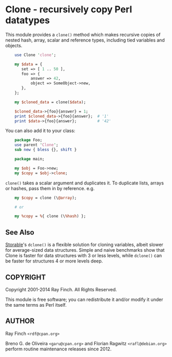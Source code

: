 Clone - recursively copy Perl datatypes
=======================================

This module provides a `clone()` method which makes recursive
copies of nested hash, array, scalar and reference types,
including tied variables and objects.

```perl
    use Clone 'clone';

    my $data = {
       set => [ 1 .. 50 ],
       foo => {
           answer => 42,
           object => SomeObject->new,
       },
    };

    my $cloned_data = clone($data);

    $cloned_data->{foo}{answer} = 1;
    print $cloned_data->{foo}{answer};  # '1'
    print $data->{foo}{answer};         # '42'
```

You can also add it to your class:

```perl
    package Foo;
    use parent 'Clone';
    sub new { bless {}, shift }

    package main;

    my $obj = Foo->new;
    my $copy = $obj->clone;
```

`clone()` takes a scalar argument and duplicates it. To duplicate lists,
arrays or hashes, pass them in by reference. e.g.

```perl
    my $copy = clone (\@array);

    # or

    my %copy = %{ clone (\%hash) };
```

See Also
--------

[Storable](https://metacpan.org/pod/Storable)'s `dclone()` is a flexible solution for cloning variables,
albeit slower for average-sized data structures. Simple
and naive benchmarks show that Clone is faster for data structures
with 3 or less levels, while `dclone()` can be faster for structures
4 or more levels deep.

COPYRIGHT
---------

Copyright 2001-2014 Ray Finch. All Rights Reserved.

This module is free software; you can redistribute it and/or
modify it under the same terms as Perl itself.

AUTHOR
------

Ray Finch `<rdf@cpan.org>`

Breno G. de Oliveira `<garu@cpan.org>` and
Florian Ragwitz `<rafl@debian.org>` perform routine maintenance
releases since 2012.
